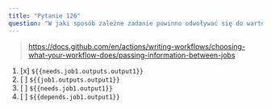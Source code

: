 ```yaml
---
title: "Pytanie 126"
question: "W jaki sposób zależne zadanie powinno odwoływać się do wartości `output1` wygenerowanej przez zadanie o nazwie `job1` wcześniej w tym samym workflow?"
---
```


> https://docs.github.com/en/actions/writing-workflows/choosing-what-your-workflow-does/passing-information-between-jobs

1. [x] `${{needs.job1.outputs.output1}}`
1. [ ] `${{job1.outputs.output1}}`
1. [ ] `${{needs.job1.output1}}`
1. [ ] `${{depends.job1.output1}}`
